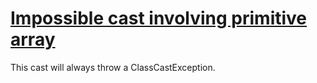 # [Impossible cast involving primitive array](https://spotbugs.readthedocs.io/en/latest/bugDescriptions.html#BC_IMPOSSIBLE_CAST_PRIMITIVE_ARRAY)

This cast will always throw a ClassCastException.
